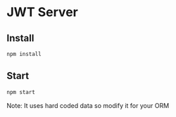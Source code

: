 # JWT Server


## Install
```sh
npm install
```

## Start
```sh
npm start
```

Note: It uses hard coded data so modify it for your ORM
